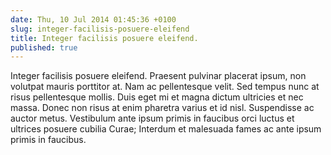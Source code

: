 ```yaml
---
date: Thu, 10 Jul 2014 01:45:36 +0100
slug: integer-facilisis-posuere-eleifend
title: Integer facilisis posuere eleifend.
published: true
---
```

Integer facilisis posuere eleifend. Praesent pulvinar placerat ipsum, non volutpat mauris porttitor at. Nam ac pellentesque velit. Sed tempus nunc at risus pellentesque mollis. Duis eget mi et magna dictum ultricies et nec massa. Donec non risus at enim pharetra varius et id nisl. Suspendisse ac auctor metus. Vestibulum ante ipsum primis in faucibus orci luctus et ultrices posuere cubilia Curae; Interdum et malesuada fames ac ante ipsum primis in faucibus.
